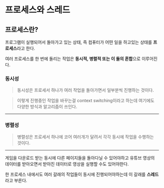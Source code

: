 # 프로세스와 스레드

## 프로세스란?

프로그램이 실행되어서 돌아가고 있는 상태, 즉 컴퓨터가 어떤 일을 하고있는 상태를 **프로세스**라고 한다.

여러 프로세스를 한 번에 돌리는 작업은 **동시적, 병렬적 또는 이 둘의 혼합**으로 이루어진다.

### 동시성
> 동시성은 프로세서 하나가 여러 작업을 돌아가면서 일부분씩 진행하는 것이다.

> 이렇게 진행중인 작업을 바꾸는걸 context switching이라고 하는데 여기에도 다양한 방식과 알고리즘이 쓰인다.

***

### 병렬성
> 병렬성은 프로세서 하나에 코어 여러개가 달려서 각각 동시에 작업을 수행하는 것이다.

***

게임을 다운로드 받는 동시에 다른 페이지들을 돌아다닐 수 있어야하고 유튜브 영상의 데이터를 받아오면서 받아진 데이터로 영상을 실행할 수도 있어야한다. 

한 프로세스 내에서도 여러 갈래의 작업들이 동시에 진행되어야하는데 이 갈래를 **스레드**라고 부른다.
